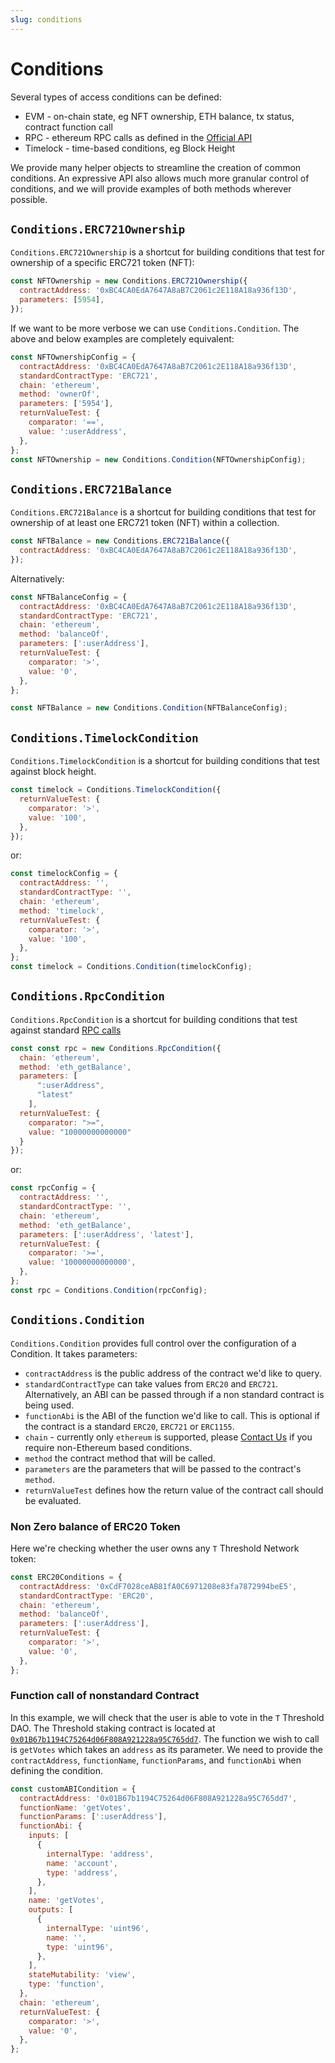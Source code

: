 ```yaml
---
slug: conditions
---
```


# Conditions

Several types of access conditions can be defined:

- EVM - on-chain state, eg NFT ownership, ETH balance, tx status, contract function call
- RPC - ethereum RPC calls as defined in the [Official API](https://ethereum.org/en/developers/docs/apis/json-rpc/#json-rpc-methods)
- Timelock - time-based conditions, eg Block Height

We provide many helper objects to streamline the creation of common conditions.
An expressive API also allows much more granular control of conditions, and we will provide examples of both methods wherever possible.

## `Conditions.ERC721Ownership`

`Conditions.ERC721Ownership` is a shortcut for building conditions that test for ownership of a specific ERC721 token (NFT):

```js
const NFTOwnership = new Conditions.ERC721Ownership({
  contractAddress: '0xBC4CA0EdA7647A8aB7C2061c2E118A18a936f13D',
  parameters: [5954],
});
```

If we want to be more verbose we can use `Conditions.Condition`.
The above and below examples are completely equivalent:

```js
const NFTOwnershipConfig = {
  contractAddress: '0xBC4CA0EdA7647A8aB7C2061c2E118A18a936f13D',
  standardContractType: 'ERC721',
  chain: 'ethereum',
  method: 'ownerOf',
  parameters: ['5954'],
  returnValueTest: {
    comparator: '==',
    value: ':userAddress',
  },
};
const NFTOwnership = new Conditions.Condition(NFTOwnershipConfig);
```

## `Conditions.ERC721Balance`

`Conditions.ERC721Balance` is a shortcut for building conditions that test for ownership of at least one ERC721 token (NFT) within a collection.

```js
const NFTBalance = new Conditions.ERC721Balance({
  contractAddress: '0xBC4CA0EdA7647A8aB7C2061c2E118A18a936f13D',
});
```

Alternatively:

```js
const NFTBalanceConfig = {
  contractAddress: '0xBC4CA0EdA7647A8aB7C2061c2E118A18a936f13D',
  standardContractType: 'ERC721',
  chain: 'ethereum',
  method: 'balanceOf',
  parameters: [':userAddress'],
  returnValueTest: {
    comparator: '>',
    value: '0',
  },
};

const NFTBalance = new Conditions.Condition(NFTBalanceConfig);
```

## `Conditions.TimelockCondition`

`Conditions.TimelockCondition` is a shortcut for building conditions that test against block height.

```js
const timelock = Conditions.TimelockCondition({
  returnValueTest: {
    comparator: '>',
    value: '100',
  },
});
```

or:

```js
const timelockConfig = {
  contractAddress: '',
  standardContractType: '',
  chain: 'ethereum',
  method: 'timelock',
  returnValueTest: {
    comparator: '>',
    value: '100',
  },
};
const timelock = Conditions.Condition(timelockConfig);
```

## `Conditions.RpcCondition`

`Conditions.RpcCondition` is a shortcut for building conditions that test against standard [RPC calls](https://ethereum.org/en/developers/docs/apis/json-rpc/)

```js
const const rpc = new Conditions.RpcCondition({
  chain: 'ethereum',
  method: 'eth_getBalance',
  parameters: [
      ":userAddress",
      "latest"
    ],
  returnValueTest: {
    comparator: ">=",
    value: "10000000000000"
  }
});
```

or:

```js
const rpcConfig = {
  contractAddress: '',
  standardContractType: '',
  chain: 'ethereum',
  method: 'eth_getBalance',
  parameters: [':userAddress', 'latest'],
  returnValueTest: {
    comparator: '>=',
    value: '10000000000000',
  },
};
const rpc = Conditions.Condition(rpcConfig);
```

## `Conditions.Condition`

`Conditions.Condition` provides full control over the configuration of a Condition.
It takes parameters:

- `contractAddress` is the public address of the contract we'd like to query.
- `standardContractType` can take values from `ERC20` and `ERC721`. Alternatively, an ABI can be passed through if a non standard contract is being used.
- `functionAbi` is the ABI of the function we'd like to call. This is optional if the contract is a standard `ERC20`, `ERC721` or `ERC1155`.
- `chain` - currently only `ethereum` is supported, please [Contact Us](https://discord.gg/RwjHbgA7uQ) if you require non-Ethereum based conditions.
- `method` the contract method that will be called.
- `parameters` are the parameters that will be passed to the contract's `method`.
- `returnValueTest` defines how the return value of the contract call should be evaluated.

### Non Zero balance of ERC20 Token

Here we're checking whether the user owns any `T` Threshold Network token:

```js
const ERC20Conditions = {
  contractAddress: '0xCdF7028ceAB81fA0C6971208e83fa7872994beE5',
  standardContractType: 'ERC20',
  chain: 'ethereum',
  method: 'balanceOf',
  parameters: [':userAddress'],
  returnValueTest: {
    comparator: '>',
    value: '0',
  },
};
```

<!-- ### Ownership of at least one ERC1155 token from a batch of ids

Batching can be applied to ERC721 tokens as well.

```js
const ERC1155Conditions = {
  contractAddress: '0x54F456B544abFb785694400bcb1D85629B2D437f',
  standardContractType: 'ERC1155',
  chain: 'ethereum',
  method: 'blanceOfBatch',
  parameters: [
    ':userAddress,:userAddress,:userAddress,:userAddress',
    '1,2,1001,1002',
  ],
  returnValueTest: {
    comparator: '>',
    value: '0',
  },
};
``` -->

### Function call of nonstandard Contract

In this example, we will check that the user is able to vote in the `T` Threshold DAO.
The Threshold staking contract is located at [`0x01B67b1194C75264d06F808A921228a95C765dd7`](https://etherscan.io/address/0x01b67b1194c75264d06f808a921228a95c765dd7#readProxyContract).
The function we wish to call is `getVotes` which takes an `address` as its parameter.
We need to provide the `contractAddress`, `functionName`, `functionParams`, and `functionAbi` when defining the condition.

```js
const customABICondition = {
  contractAddress: '0x01B67b1194C75264d06F808A921228a95C765dd7',
  functionName: 'getVotes',
  functionParams: [':userAddress'],
  functionAbi: {
    inputs: [
      {
        internalType: 'address',
        name: 'account',
        type: 'address',
      },
    ],
    name: 'getVotes',
    outputs: [
      {
        internalType: 'uint96',
        name: '',
        type: 'uint96',
      },
    ],
    stateMutability: 'view',
    type: 'function',
  },
  chain: 'ethereum',
  returnValueTest: {
    comparator: '>',
    value: '0',
  },
};
```

